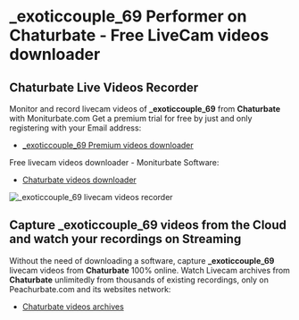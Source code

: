 # _exoticcouple_69 Performer on Chaturbate - Free LiveCam videos downloader

## Chaturbate Live Videos Recorder

Monitor and record livecam videos of **_exoticcouple_69** from **Chaturbate** with Moniturbate.com
Get a premium trial for free by just and only registering with your Email address:
* [_exoticcouple_69 Premium videos downloader](https://moniturbate.com/request-demo-licence-key.html)

Free livecam videos downloader - Moniturbate Software:
* [Chaturbate videos downloader](https://moniturbate.com/moniturbate-download-software.html)

![_exoticcouple_69 livecam videos recorder](https://peachurnet.com/templates/moniturbate-software.png)


## Capture _exoticcouple_69 videos from the Cloud and watch your recordings on Streaming

Without the need of downloading a software, capture **_exoticcouple_69** livecam videos from **Chaturbate** 100% online.
Watch Livecam archives from **Chaturbate** unlimitedly from thousands of existing recordings, only on Peachurbate.com and its websites network:
* [Chaturbate videos archives](https://peachurnet.com/)